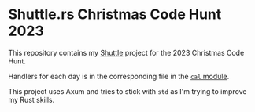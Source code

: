 # Shuttle.rs Christmas Code Hunt 2023

This repository contains my [Shuttle](https://shuttle.rs/) project for the 2023 Christmas Code Hunt.

Handlers for each day is in the corresponding file in the [`cal` module](./src/cal/).

This project uses Axum and tries to stick with `std` as I'm trying to improve my Rust skills.
